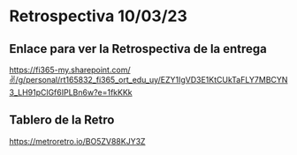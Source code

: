 # Retrospectiva 10/03/23

## Enlace para ver la Retrospectiva de la entrega

https://fi365-my.sharepoint.com/✌️/g/personal/rt165832_fi365_ort_edu_uy/EZY1IgVD3E1KtCUkTaFLY7MBCYN3_LH91pClGf6IPLBn6w?e=1fkKKk

## Tablero de la Retro

https://metroretro.io/BO5ZV88KJY3Z
